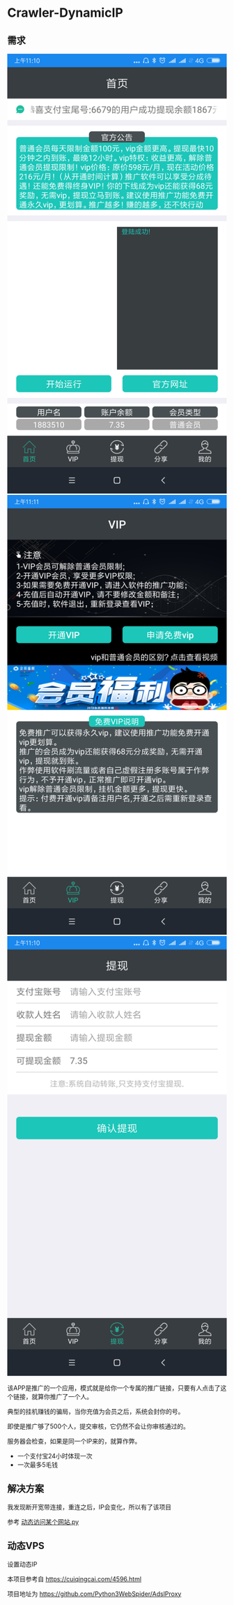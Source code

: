# Crawler-DynamicIP

## 需求

![1](img/1.png)
![2](img/2.png)
![3](img/3.png)

该APP是推广的一个应用，模式就是给你一个专属的推广链接，只要有人点击了这个链接，就算你推广了一个人。

典型的挂机赚钱的骗局，当你充值为会员之后，系统会封你的号。

即使是推广够了500个人，提交审核，它仍然不会让你审核通过的。

服务器会检查，如果是同一个IP来的，就算作弊。

* 一个支付宝24小时体现一次
* 一次最多5毛钱

## 解决方案

我发现断开宽带连接，重连之后，IP会变化，所以有了该项目

参考 [动态访问某个网站.py](/动态访问某个网站.py)


## 动态VPS


设置动态IP


本项目参考自 https://cuiqingcai.com/4596.html


项目地址为 https://github.com/Python3WebSpider/AdslProxy
